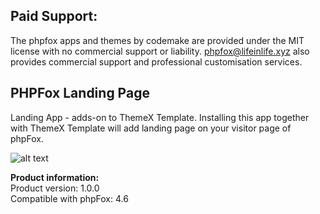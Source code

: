 <h2>Paid Support:</h2>       
<p>The phpfox apps and themes by codemake are provided under the MIT license with no commercial support or liability. 
<a href="mailto:phpfox@lifeinlife.xyz">phpfox@lifeinlife.xyz</a> also provides commercial support and professional customisation services.</p>

<h2> PHPFox Landing Page</h2>

Landing App - adds-on to ThemeX Template. Installing this app together with ThemeX Template will add landing page on your visitor page of phpFox.


![alt text](https://s3.amazonaws.com/phpfox-store/uploads/2018/09/23152940/11.png)

<strong>Product information:</strong>      
Product version: 1.0.0        
Compatible with phpFox: 4.6        
